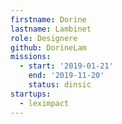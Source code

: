 ```yaml
---
firstname: Dorine
lastname: Lambinet
role: Designere
github: DorineLam
missions:
  - start: '2019-01-21'
    end: '2019-11-20'
    status: dinsic
startups:
  - leximpact
---
```

